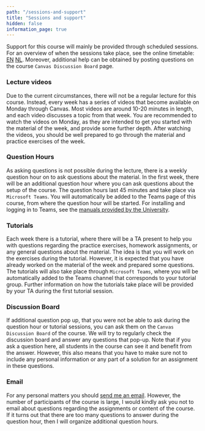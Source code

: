 ```yaml
---
path: "/sessions-and-support"
title: "Sessions and support"
hidden: false
information_page: true
---
```


Support for this course will mainly be provided through scheduled sessions. For an overview of when the sessions take place, see the online timetable: [EN](https://timetables.eur.nl/link?timetables.0.key=FEB21011X&timetables.0.type=module&timetables.0.source=2020
) [NL](https://timetables.eur.nl/link?timetables.0.key=FEB21011&timetables.0.type=module&timetables.0.source=2020). Moreover, additional help can be obtained by posting questions on the course `Canvas Discussion Board` page.

### Lecture videos
Due to the current circumstances, there will not be a regular lecture for this course. Instead, every week has a series of videos that become available on Monday through Canvas. Most videos are around 10-20 minutes in length, and each video discusses a topic from that week. You are recommended to watch the videos on Monday, as they are intended to get you started with the material of the week, and provide some further depth. After watching the videos, you should be well prepared to go through the material and practice exercises of the week.

### Question Hours
As asking questions is not possible during the lecture, there is a weekly question hour on to ask questions about the material. In the first week, there will be an additional question hour where you can ask questions about the setup of the course. The question hours last 45 minutes and take place via `Microsoft Teams`. You will automatically be added to the Teams page of this course, from where the question hour will be started. For installing and logging in to Teams, see the [manuals provided by the University](https://my.eur.nl/en/eur/ict-1/teams-chat-and-presence). 

### Tutorials
Each week there is a tutorial, where there will be a TA present to help you with questions regarding the practice exercises, homework assignments, or any general questions about the material. The idea is that you will work on the exercises during the tutorial. However, it is expected that you have already worked on the material of the week and prepared some questions. The tutorials will also take place through `Microsoft Teams`, where you will be automatically added to the Teams channel that corresponds to your tutorial group. Further information on how the tutorials take place will be provided by your TA during the first tutorial session.

### Discussion Board
If additional question pop up, that you were not be able to ask during the question hour or tutorial sessions, you can ask them on the `Canvas Discussion Board` of the course. We will try to regularly check the discussion board and answer any questions that pop-up. Note that if you ask a question here, all students in the course can see it and benefit from the answer. However, this also means that you have to make sure not to include any personal information or any part of a solution for an assignment in these questions.

### Email
For any personal matters you should [send me an email](mailto:n.w.koning@ese.eur.nl). However, the number of participants of the course is large, I would kindly ask you not to email about questions regarding the assignments or content of the course. If it turns out that there are too many questions to answer during the question hour, then I will organize additional question hours.